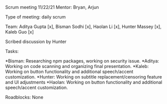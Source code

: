 Scrum meeting 11/22/21 Mentor: Bryan, Arjun

Type of meeting: daily scrum

Team: Aditya Gupta [x], Bisman Sodhi [x], Haolan Li [x], Hunter Massey [x], Kaleb Guo [x]

Scribed discussion by Hunter

Tasks:

*Bisman: Researching npm packages, working on security issue.
*Aditya: Working on code scanning and organizing final presentation.
*Kaleb: Working on button functionality and additional speech/accent customization.
*Hunter: Working on subtitle replacement/censoring feature and UI adjustments
*Haolan: Working on button functionality and additional speech/accent customization.

Roadblocks: None
